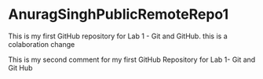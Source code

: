 # AnuragSinghPublicRemoteRepo1
This is my first GitHub repository for Lab 1 - Git and GitHub.
this is a colaboration change 

This is my second comment for my first GitHub Repository for Lab 1- Git and Git Hub